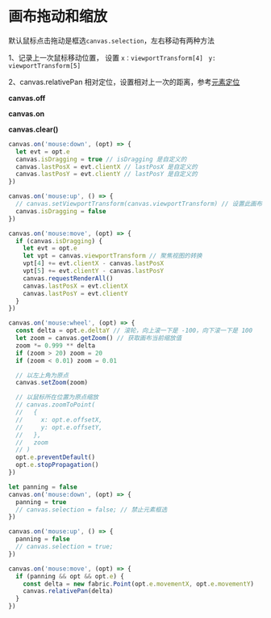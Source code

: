 # 画布拖动和缩放

默认鼠标点击拖动是框选`canvas.selection`，左右移动有两种方法

1、记录上一次鼠标移动位置， 设置 `x：viewportTransform[4]` ` y: viewportTransform[5]`

2、canvas.relativePan 相对定位，设置相对上一次的距离，参考[元素定位](/docs/fabric/画布和元素/元素定位)

**canvas.off**

**canvas.on**

**canvas.clear()**


```js
canvas.on('mouse:down', (opt) => {
  let evt = opt.e
  canvas.isDragging = true // isDragging 是自定义的
  canvas.lastPosX = evt.clientX // lastPosX 是自定义的
  canvas.lastPosY = evt.clientY // lastPosY 是自定义的
})

canvas.on('mouse:up', () => {
  // canvas.setViewportTransform(canvas.viewportTransform) // 设置此画布实例的视口转换
  canvas.isDragging = false
})

canvas.on('mouse:move', (opt) => {
  if (canvas.isDragging) {
    let evt = opt.e
    let vpt = canvas.viewportTransform // 聚焦视图的转换
    vpt[4] += evt.clientX - canvas.lastPosX
    vpt[5] += evt.clientY - canvas.lastPosY
    canvas.requestRenderAll()
    canvas.lastPosX = evt.clientX
    canvas.lastPosY = evt.clientY
  }
})

canvas.on('mouse:wheel', (opt) => {
  const delta = opt.e.deltaY // 滚轮，向上滚一下是 -100，向下滚一下是 100
  let zoom = canvas.getZoom() // 获取画布当前缩放值
  zoom *= 0.999 ** delta
  if (zoom > 20) zoom = 20
  if (zoom < 0.01) zoom = 0.01

  // 以左上角为原点
  canvas.setZoom(zoom)

  // 以鼠标所在位置为原点缩放
  // canvas.zoomToPoint(
  //   {
  //     x: opt.e.offsetX,
  //     y: opt.e.offsetY,
  //   },
  //   zoom
  // )
  opt.e.preventDefault()
  opt.e.stopPropagation()
})
```

```js
let panning = false
canvas.on('mouse:down', (opt) => {
  panning = true
  // canvas.selection = false; // 禁止元素框选
})

canvas.on('mouse:up', () => {
  panning = false
  // canvas.selection = true;
})

canvas.on('mouse:move', (opt) => {
  if (panning && opt && opt.e) {
    const delta = new fabric.Point(opt.e.movementX, opt.e.movementY)
    canvas.relativePan(delta)
  }
})
```
